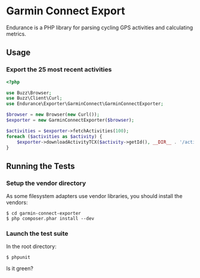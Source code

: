 Garmin Connect Export
=====================

Endurance is a PHP library for parsing cycling GPS activities and calculating metrics.

Usage
-----

### Export the 25 most recent activities

```php
<?php

use Buzz\Browser;
use Buzz\Client\Curl;
use Endurance\Exporter\GarminConnect\GarminConnectExporter;

$browser = new Browser(new Curl());
$exporter = new GarminConnectExporter($browser);

$activities = $exporter->fetchActivities(100);
foreach ($activities as $activity) {
    $exporter->downloadActivityTCX($activity->getId(), __DIR__ . '/activities/' . $activity->getId() . '.tcx');
}

```

Running the Tests
-----------------

### Setup the vendor directory

As some filesystem adapters use vendor libraries, you should install the vendors:

    $ cd garmin-connect-exporter
    $ php composer.phar install --dev

### Launch the test suite

In the root directory:

    $ phpunit

Is it green?
